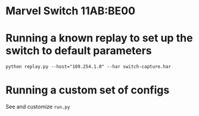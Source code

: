 # Marvel Switch 11AB:BE00

# Running a known replay to set up the switch to default parameters
```
python replay.py --host="169.254.1.0" --har switch-capture.har
```

# Running a custom set of configs
See and customize `run.py`
